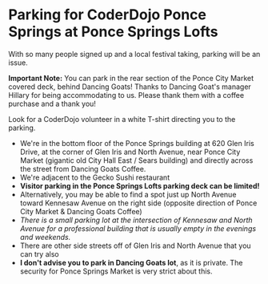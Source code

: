 # Parking for CoderDojo Ponce Springs at Ponce Springs Lofts

With so many people signed up and a local festival taking, parking will be an issue.

**Important Note:** You can park in the rear section of the Ponce City Market covered deck, behind Dancing Goats! Thanks to Dancing Goat's manager Hillary
for being accommodating to us. Please thank them with a coffee purchase and a thank you!

Look for a CoderDojo volunteer in a white T-shirt directing you to the parking.

* We're in the bottom floor of the Ponce Springs building at 620 Glen Iris Drive, at the corner of Glen Iris 
and North Avenue, near Ponce City Market (gigantic old City Hall East / Sears building) and directly across the
street from Dancing Goats Coffee. 
* We're adjacent to the Gecko Sushi restaurant
* **Visitor parking in the Ponce Springs Lofts parking deck can be limited!**
* Alternatively, you may be able to find a spot just up North Avenue toward Kennesaw Avenue on the right side 
(opposite direction of Ponce City Market & Dancing Goats Coffee)
 * *There is a small parking lot at the intersection of Kennesaw and North Avenue for a professional building that is
usually empty in the evenings and weekends.* 
* There are other side streets off of Glen Iris and North Avenue that you can try also
* **I don't advise you to park in Dancing Goats lot**, as it is private. The security for Ponce Springs Market is 
very strict about this.
